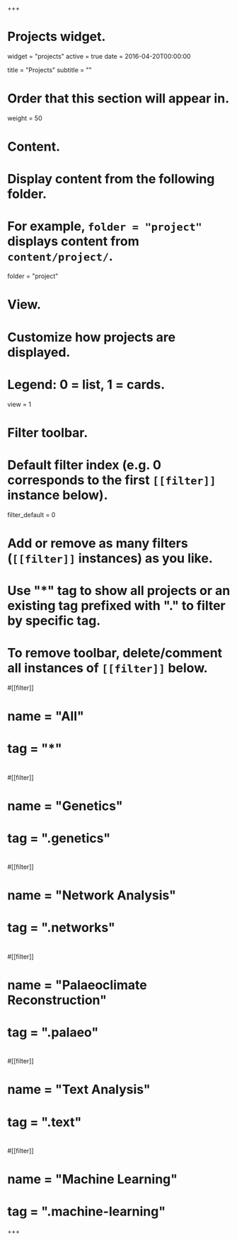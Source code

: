 +++
# Projects widget.
widget = "projects"
active = true
date = 2016-04-20T00:00:00

title = "Projects"
subtitle = ""

# Order that this section will appear in.
weight = 50

# Content.
# Display content from the following folder.
# For example, `folder = "project"` displays content from `content/project/`.
folder = "project"

# View.
# Customize how projects are displayed.
# Legend: 0 = list, 1 = cards.
view = 1

# Filter toolbar.

# Default filter index (e.g. 0 corresponds to the first `[[filter]]` instance below).
filter_default = 0

# Add or remove as many filters (`[[filter]]` instances) as you like.
# Use "*" tag to show all projects or an existing tag prefixed with "." to filter by specific tag.
# To remove toolbar, delete/comment all instances of `[[filter]]` below.
#[[filter]]
#  name = "All"
#  tag = "*"
#
#[[filter]]
#  name = "Genetics"
#  tag = ".genetics"
#
#[[filter]]
#  name = "Network Analysis"
#  tag = ".networks"
#
#[[filter]]
#  name = "Palaeoclimate Reconstruction"
#  tag = ".palaeo"
#
#[[filter]]
#  name = "Text Analysis"
#  tag = ".text"
#
#[[filter]]
#  name = "Machine Learning"
#  tag = ".machine-learning"

+++

